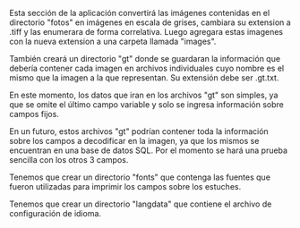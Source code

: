 Esta sección de la aplicación convertirá las imágenes contenidas en el directorio "fotos" en imágenes
en escala de grises, cambiara su extension a .tiff y las enumerara de forma correlativa. Luego agregara 
estas imagenes con la nueva extension a una carpeta llamada "images".

También creará un directorio "gt" donde se guardaran la información que debería contener cada imagen en archivos 
individuales cuyo nombre es el mismo que la imagen a la que representan. Su extensión debe ser .gt.txt. 

En este momento, los datos que iran en los archivos "gt" son simples, ya que se omite el último campo variable 
y solo se ingresa información sobre campos fijos.

En un futuro, estos archivos "gt" podrían contener toda la información sobre los campos a decodificar en la imagen,
ya que los mismos se encuentran en una base de datos SQL. Por el momento se hará una prueba sencilla con los otros
3 campos. 

Tenemos que crear un directorio "fonts" que contenga las fuentes que fueron utilizadas para imprimir los campos 
sobre los estuches. 

Tenemos que crear un directorio "langdata" que contiene el archivo de configuración de idioma. 
